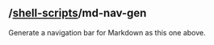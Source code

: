 /[shell-scripts](../)/md-nav-gen
------------
Generate a navigation bar for Markdown as this one above.
